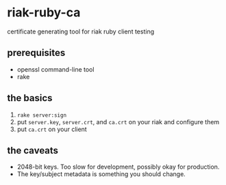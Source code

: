riak-ruby-ca
============

certificate generating tool for riak ruby client testing

## prerequisites

* openssl command-line tool
* rake

## the basics

1. `rake server:sign`
2. put `server.key`, `server.crt`, and `ca.crt` on your riak and configure them
3. put `ca.crt` on your client

## the caveats

* 2048-bit keys. Too slow for development, possibly okay for production.
* The key/subject metadata is something you should change.
